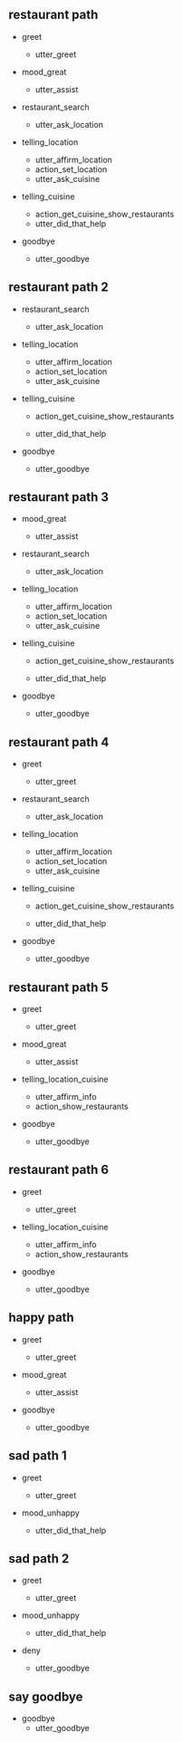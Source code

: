 ## restaurant path
* greet	
  - utter_greet

* mood_great
  - utter_assist

* restaurant_search
  - utter_ask_location

* telling_location
  - utter_affirm_location
  - action_set_location
  - utter_ask_cuisine

* telling_cuisine
  - action_get_cuisine_show_restaurants
  - utter_did_that_help

* goodbye
  - utter_goodbye

## restaurant path 2

* restaurant_search
  - utter_ask_location

* telling_location
  - utter_affirm_location
  - action_set_location
  - utter_ask_cuisine

* telling_cuisine
  - action_get_cuisine_show_restaurants
  
  - utter_did_that_help

* goodbye
  - utter_goodbye

## restaurant path 3

* mood_great
  - utter_assist

* restaurant_search
  - utter_ask_location

* telling_location
  - utter_affirm_location
  - action_set_location
  - utter_ask_cuisine

* telling_cuisine
  - action_get_cuisine_show_restaurants
  
  - utter_did_that_help

* goodbye
  - utter_goodbye

## restaurant path 4
* greet 
  - utter_greet

* restaurant_search
  - utter_ask_location

* telling_location
  - utter_affirm_location
  - action_set_location
  - utter_ask_cuisine

* telling_cuisine
  - action_get_cuisine_show_restaurants
  
  - utter_did_that_help

* goodbye
  - utter_goodbye


## restaurant path 5
* greet
  - utter_greet

* mood_great
  - utter_assist


* telling_location_cuisine
  - utter_affirm_info
  - action_show_restaurants

* goodbye
  - utter_goodbye


## restaurant path 6
* greet
  - utter_greet

* telling_location_cuisine
  - utter_affirm_info
  - action_show_restaurants

* goodbye
  - utter_goodbye

## happy path
* greet
  - utter_greet
* mood_great
  - utter_assist

* goodbye
  - utter_goodbye

## sad path 1
* greet
  - utter_greet
* mood_unhappy
  
  - utter_did_that_help


## sad path 2
* greet
  - utter_greet
* mood_unhappy
  
  - utter_did_that_help
* deny
  - utter_goodbye

## say goodbye
* goodbye
  - utter_goodbye



